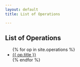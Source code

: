 ```yaml
---
layout: default
title: List of Operations

---
```


## List of Operations

<ul>
    {% for op in site.operations %}
        <li><a href="{{ op.url }}">{{ op.title }}</a></li>
    {% endfor %}
</ul>